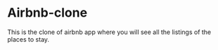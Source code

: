 # Airbnb-clone
This is the clone of airbnb app where you will see all the listings of the places to  stay.
